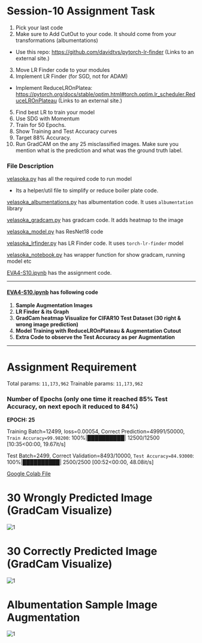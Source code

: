 # Session-10 Assignment Task
1. Pick your last code
2. Make sure  to Add CutOut to your code. It should come from your transformations (albumentations)
 - Use this repo: https://github.com/davidtvs/pytorch-lr-finder (Links to an external site.) 
3. Move LR Finder code to your modules
4. Implement LR Finder (for SGD, not for ADAM)
 - Implement ReduceLROnPlatea: https://pytorch.org/docs/stable/optim.html#torch.optim.lr_scheduler.ReduceLROnPlateau (Links to an external site.)
5. Find best LR to train your model
6. Use SDG with Momentum
7. Train for 50 Epochs. 
8. Show Training and Test Accuracy curves
9. Target 88% Accuracy.
10. Run GradCAM on the any 25 misclassified images. Make sure you mention what is the prediction and what was the ground truth label.


### File Description

[velasoka.py](https://github.com/velasoka-repo/EVA4/blob/master/Session-10/velasoka.py "velasoka.py") has all the required code to run model
- Its a helper/util file to simplify or reduce boiler plate code.

[velasoka_albumentations.py](https://github.com/velasoka-repo/EVA4/blob/master/Session-10/velasoka_albumentations.py "velasoka_albumentations.py") has albumentation code. It uses `albumentation` library

[velasoka_gradcam.py](https://github.com/velasoka-repo/EVA4/blob/master/Session-10/velasoka_gradcam.py "velasoka_gradcam.py") has gradcam code. It adds heatmap to the image

[velasoka_model.py](https://github.com/velasoka-repo/EVA4/blob/master/Session-10/velasoka_model.py "velasoka_model.py") has ResNet18 code

[velasoka_lrfinder.py](https://github.com/velasoka-repo/EVA4/blob/master/Session-10/velasoka_lrfinder.py "velasoka_lrfinder.py") has LR Finder code. It uses `torch-lr-finder` model

[velasoka_notebook.py](https://github.com/velasoka-repo/EVA4/blob/master/Session-10/velasoka_notebook.py "velasoka_notebook.py") has wrapper function for show gradcam, running model etc

[EVA4-S10.ipynb](https://github.com/velasoka-repo/EVA4/blob/master/Session-10/EVA4_S10.ipynb "EVA4-S10.ipynb") has the assignment code.



------------


#### [EVA4-S10.ipynb](https://github.com/velasoka-repo/EVA4/blob/master/Session-10/EVA4_S10.ipynb "EVA4-S10.ipynb")  has following code

1. **Sample Augmentation Images**
2. **LR Finder & its Graph**
3. **GradCam heatmap Visualize for CIFAR10 Test Dataset (30 right & wrong image prediction)**
4. **Model Training with ReduceLROnPlateau & Augmentation Cutout**
5. **Extra Code to observe the Test Accuracy as per Augmentation**

------------

# Assignment Requirement

Total params: `11,173,962`
Trainable params: `11,173,962`

### Number of Epochs (only one time it reached 85% Test Accuracy, on next epoch it reduced to 84%)

**EPOCH: 25**

Training Batch=12499, loss=0.00054, Correct Prediction=49991/50000, `Train Accuracy=99.98200`: 100%|██████████| 12500/12500 [10:35<00:00, 19.67it/s]

Test Batch=2499, Correct Validation=8493/10000, `Test Accuracy=84.93000`: 100%|██████████| 2500/2500 [00:52<00:00, 48.08it/s]

[Google Colab File](https://colab.research.google.com/github/velasoka-repo/EVA4/blob/master/Session-10/EVA4_S9.ipynb)

# 30 Wrongly Predicted Image (GradCam Visualize)

![1](https://github.com/velasoka-repo/EVA4/blob/master/Session-10/images/wrong-prediction.png)

# 30 Correctly Predicted Image (GradCam Visualize)

![1](https://github.com/velasoka-repo/EVA4/blob/master/Session-10/images/right-prediction.png)

# Albumentation Sample Image Augmentation 
> 
![1](https://github.com/velasoka-repo/EVA4/blob/master/Session-10/images/augmentation-sample.png)

